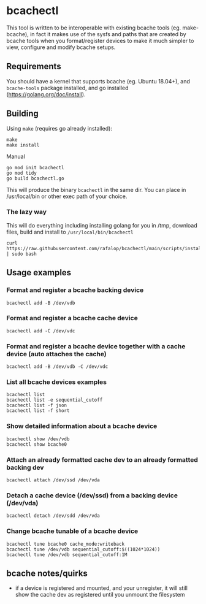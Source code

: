 # bcachectl
This tool is written to be interoperable with existing bcache tools (eg. make-bcache), in fact it makes use of the sysfs and paths that are created by bcache tools when you format/register devices to make it much simpler to view, configure and modify bcache setups.

## Requirements
You should have a kernel that supports bcache (eg. Ubuntu 18.04+), and `bcache-tools` package installed, and go installed (https://golang.org/doc/install).

## Building
Using `make` (requires go already installed):
```
make
make install
```
Manual
```
go mod init bcachectl
go mod tidy
go build bcachectl.go
```
This will produce the binary `bcachectl` in the same dir. You can place in /usr/local/bin or other exec path of your choice.

### The lazy way
This will do everything including installing golang for you in /tmp, download files, build and install to `/usr/local/bin/bcachectl`
```
curl https://raw.githubusercontent.com/rafalop/bcachectl/main/scripts/install_bcachectl.sh | sudo bash
```

## Usage examples
### Format and register a bcache backing device
```
bcachectl add -B /dev/vdb
```
### Format and register a bcache cache device
```
bcachectl add -C /dev/vdc
```
### Format and register a bcache device together with a cache device (auto attaches the cache)
```
bcachectl add -B /dev/vdb -C /dev/vdc
```
### List all bcache devices examples
```
bcachectl list
bcachectl list -e sequential_cutoff
bcachectl list -f json
bcachectl list -f short
```
### Show detailed information about a bcache device
```
bcachectl show /dev/vdb
bcachectl show bcache0
```

### Attach an already formatted cache dev to an already formatted backing dev
```
bcachectl attach /dev/ssd /dev/vda
```
### Detach a cache device (/dev/ssd) from a backing device (/dev/vda)
```
bcachectl detach /dev/sdd /dev/vda
```
### Change bcache tunable of a bcache device
```
bcachectl tune bcache0 cache_mode:writeback
bcachectl tune /dev/vdb sequential_cutoff:$((1024*1024))
bcachectl tune /dev/vdb sequential_cutoff:1M
```

## bcache notes/quirks
- if a device is registered and mounted, and your unregister, it will still show the cache dev as registered until you unmount the filesystem

